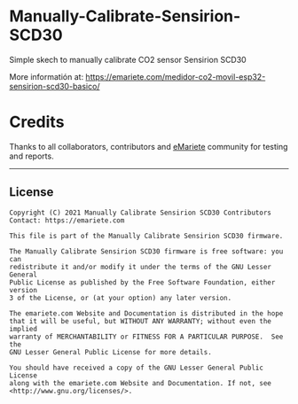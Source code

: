 # Manually-Calibrate-Sensirion-SCD30
 Simple skech to manually calibrate CO2 sensor Sensirion SCD30

More informatión at: https://emariete.com/medidor-co2-movil-esp32-sensirion-scd30-basico/

# Credits

Thanks to all collaborators, contributors and [eMariete](https://emariete.com) community for testing and reports.

---
## License

    Copyright (C) 2021 Manually Calibrate Sensirion SCD30 Contributors
    Contact: https://emariete.com

    This file is part of the Manually Calibrate Sensirion SCD30 firmware.

    The Manually Calibrate Sensirion SCD30 firmware is free software: you can
    redistribute it and/or modify it under the terms of the GNU Lesser General
    Public License as published by the Free Software Foundation, either version
    3 of the License, or (at your option) any later version.

    The emariete.com Website and Documentation is distributed in the hope
    that it will be useful, but WITHOUT ANY WARRANTY; without even the implied
    warranty of MERCHANTABILITY or FITNESS FOR A PARTICULAR PURPOSE.  See the
    GNU Lesser General Public License for more details.

    You should have received a copy of the GNU Lesser General Public License
    along with the emariete.com Website and Documentation. If not, see
    <http://www.gnu.org/licenses/>.
